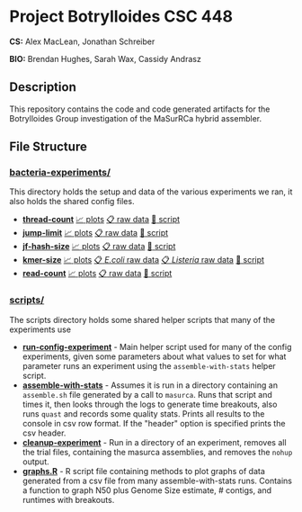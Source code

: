 # Project Botrylloides CSC 448

**CS:** Alex MacLean, Jonathan Schreiber

**BIO:** Brendan Hughes, Sarah Wax, Cassidy Andrasz

## Description

This repository contains the code and code generated artifacts for the Botrylloides Group investigation of the MaSurRCa hybrid assembler.

## File Structure

### [bacteria-experiments/](bacteria-experiments/)

This directory holds the setup and data of the various experiments we ran, it also holds the shared
config files.

- **[thread-count](bacteria-experiments/thread-count)** [:chart_with_upwards_trend: plots](bacteria-experiments/thread-count/Rplots.pdf) [:clipboard: raw data](bacteria-experiments/thread-count/data-11-8-2.csv) [:page_with_curl: script](bacteria-experiments/thread-count/run-experiment)
- **[jump-limit](bacteria-experiments/jump-limit)** [:chart_with_upwards_trend: plots](bacteria-experiments/jump-limit/Rplots.pdf) [:clipboard: raw data](bacteria-experiments/jump-limit/data-11-10.csv) [:page_with_curl: script](bacteria-experiments/jump-limit/run-experiment)
- **[jf-hash-size](bacteria-experiments/jf-hash-size)** [:chart_with_upwards_trend: plots](bacteria-experiments/jf-hash-size/Rplots.pdf) [:clipboard: raw data](bacteria-experiments/jf-hash-size/data-11-9.csv) [:page_with_curl: script](bacteria-experiments/jf-hash-size/run-experiment)
- **[kmer-size](bacteria-experiments/kmer-size)** [:chart_with_upwards_trend: plots](bacteria-experiments/kmer-size/Rplots.pdf) [:clipboard: *E.coli* raw data](bacteria-experiments/kmer-size/ecoli-data-11-8.csv) [:clipboard: *Listeria* raw data](bacteria-experiments/kmer-size/listeria-data-11-13.csv) [:page_with_curl: script](bacteria-experiments/kmer-size/run-experiment)
- **[read-count](bacteria-experiments/read-count)** [:chart_with_upwards_trend: plots](bacteria-experiments/read-count/Rplots.pdf) [:clipboard: raw data](bacteria-experiments/read-count/data-11-12.csv) [:page_with_curl: script](bacteria-experiments/read-count/run-long-read-experiment)

### [scripts/](/scripts)

The scripts directory holds some shared helper scripts that many of the experiments use

- **[run-config-experiment](/scripts/run-config-experiment)** - Main helper script used for many of the config experiments, given some parameters about what values to set for what parameter runs an experiment using the `assemble-with-stats` helper script. 
- **[assemble-with-stats](/scripts/assemble-with-stats)** - Assumes it is run in a directory containing an `assemble.sh` file generated by a call to `masurca`. Runs that script and times it, then looks through the logs to generate time breakouts, also runs `quast` and records some quality stats. Prints all results to the console in csv row format. If the "header" option is specified prints the csv header.
- **[cleanup-experiment](/scripts/cleanup-experiment)** - Run in a directory of an experiment, removes all the trial files, containing the masurca assemblies, and removes the `nohup` output.
- **[graphs.R](/scripts/graphs.R)** - R script file containing methods to plot graphs of data generated from a csv file from many assemble-with-stats runs. Contains a function to graph N50 plus Genome Size estimate, # contigs, and runtimes with breakouts.
